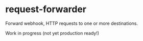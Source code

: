 # request-forwarder 
Forward webhook, HTTP requests to one or more destinations. 

Work in progress (not yet production ready!)
